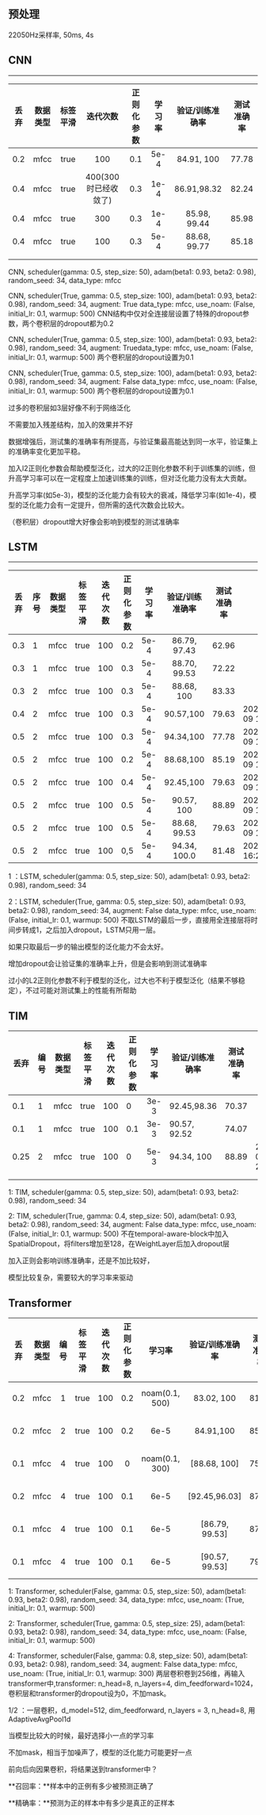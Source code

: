 ## 预处理
22050Hz采样率, 50ms, 4s

## CNN
****
| 丢弃 | 数据类型 | 标签平滑 |       迭代次数       | 正则化参数 | 学习率 | 验证/训练准确率 | 测试准确率 |
| :--: | :------: | :------: | :------------------: | :--------: | :----: | :-------------: | :--------: |
| 0.2  |   mfcc   |   true   |         100          |    0.1     |  5e-4  |   84.91,  100   |   77.78    |
| 0.4  |   mfcc   |   true   | 400(300时已经收敛了) |    0.3     |  1e-4  |   86.91,98.32   |   82.24    |
| 0.4  |   mfcc   |   true   |         300          |    0.3     |  1e-4  |  85.98, 99.44   |   85.98    |
| 0.4  |   mfcc   |   true   |         100          |    0.3     |  5e-4  |  88.68, 99.77   |   85.18    |
|      |          |          |                      |            |        |                 |            |
|      |          |          |                      |            |        |                 |            |

CNN, scheduler(gamma: 0.5, step_size: 50), adam(beta1: 0.93, beta2: 0.98), random_seed: 34, data_type: mfcc

CNN, scheduler(True, gamma: 0.5, step_size: 100), adam(beta1: 0.93, beta2: 0.98), random_seed: 34, augment: True data_type: mfcc, use_noam: (False, initial_lr: 0.1, warmup: 500) CNN结构中仅对全连接层设置了特殊的dropout参数，两个卷积层的dropout都为0.2

CNN, scheduler(True, gamma: 0.5, step_size: 100), adam(beta1: 0.93, beta2: 0.98), random_seed: 34, augment: Truedata_type: mfcc, use_noam: (False, initial_lr: 0.1, warmup: 500) 两个卷积层的dropout设置为0.1

CNN, scheduler(True, gamma: 0.5, step_size: 100), adam(beta1: 0.93, beta2: 0.98), random_seed: 34, augment: False data_type: mfcc, use_noam: (False, initial_lr: 0.1, warmup: 500) 两个卷积层的dropout设置为0.1

过多的卷积层如3层好像不利于网络泛化

不需要加入残差结构，加入的效果并不好

数据增强后，测试集的准确率有所提高，与验证集最高能达到同一水平，验证集上的准确率变化更加平稳。

加入l2正则化参数会帮助模型泛化，过大的l2正则化参数不利于训练集的训练，但升高学习率可以在一定程度上加速训练集的训练，但对泛化能力没有太大贡献。

升高学习率(如5e-3)，模型的泛化能力会有较大的衰减，降低学习率(如1e-4)，模型的泛化能力会有一定提升，但所需的迭代次数会比较大。

（卷积层）dropout增大好像会影响到模型的测试准确率

## LSTM

****

| 丢弃 | 序号 | 数据类型 | 标签平滑 | 迭代次数 | 正则化参数 | 学习率 | 验证/训练准确率 | 测试准确率 | 日期                |
| :--: | ---- | :------: | :------: | :------: | :--------: | :----: | :-------------: | :--------: | ------------------- |
| 0.3  | 1    |   mfcc   |   true   |   100    |    0.2     |  5e-4  |  86.79, 97.43   |   62.96    |                     |
| 0.3  | 1    |   mfcc   |   true   |   100    |    0.3     |  5e-4  |  88.70, 99.53   |   72.22    |                     |
| 0.3  | 2    |   mfcc   |   true   |   100    |    0.3     |  5e-4  |   88.68, 100    |   83.33    |                     |
| 0.4  | 2    |   mfcc   |   true   |   100    |    0.3     |  5e-4  |    90.57,100    |   79.63    | 2023-03-09 15:40:31 |
| 0.5  | 2    |   mfcc   |   true   |   100    |    0.3     |  5e-4  |    94.34,100    |   77.78    | 2023-03-09 15:42:19 |
| 0.5  | 2    |   mfcc   |   true   |   100    |    0.2     |  5e-4  |    88.68,100    |   85.19    | 2023-03-09 16:08:46 |
| 0.5  | 2    |   mfcc   |   true   |   100    |    0.4     |  5e-4  |    92.45,100    |   79.63    | 2023-03-09 16:11:49 |
| 0.5  | 2    |   mfcc   |   true   |   100    |    0.5     |  5e-4  |   90.57, 100    |   88.89    | 2023-03-09 16:13:14 |
| 0.5  | 2    |   mfcc   |   true   |   100    |    0.5     |  5e-4  |  88.68, 99.53   |   79.63    | 2023-03-09 16:19:13 |
| 0.5  | 2    |   mfcc   |   true   |   100    |    0,5     |  5e-4  |  94.34, 100.0   |   81.48    | 2023_03_09 16:24:37 |

1 ：LSTM, scheduler(gamma: 0.5, step_size: 50), adam(beta1: 0.93, beta2: 0.98), random_seed: 34

2：LSTM, scheduler(True, gamma: 0.5, step_size: 50), adam(beta1: 0.93, beta2: 0.98), random_seed: 34, augment: False data_type: mfcc, use_noam: (False, initial_lr: 0.1, warmup: 500) 不取LSTM的最后一步，直接用全连接层将时间步转成1，之后加入dropout，LSTM只用一层。

如果只取最后一步的输出模型的泛化能力不会太好。

增加dropout会让验证集的准确率上升，但是会影响到测试准确率

过小的L2正则化参数不利于模型的泛化，过大也不利于模型泛化（结果不够稳定），不过可能对测试集上的性能有所帮助

## TIM

| 丢弃 | 编号 | 数据类型 | 标签平滑 | 迭代次数 | 正则化参数 | 学习率 | 验证/训练准确率 | 测试准确率 | 日期                |
| ---- | ---- | -------- | -------- | -------- | ---------- | :----: | --------------- | ---------- | ------------------- |
| 0.1  | 1    | mfcc     | true     | 100      | 0          |  3e-3  | 92.45,98.36     | 70.37      |                     |
| 0.1  | 1    | mfcc     | true     | 100      | 0.1        |  3e-3  | 90.57, 92.52    | 74.07      |                     |
| 0.25 | 2    | mfcc     | true     | 100      | 0          |  5e-3  | 94.34, 100      | 88.89      | 2023-03-09 20:33:51 |
|      |      |          |          |          |            |        |                 |            |                     |
|      |      |          |          |          |            |        |                 |            |                     |

1: TIM, scheduler(gamma: 0.5, step_size: 50), adam(beta1: 0.93, beta2: 0.98), random_seed: 34

2: TIM, scheduler(True, gamma: 0.4, step_size: 50), adam(beta1: 0.93, beta2: 0.98), random_seed: 34, augment: False data_type: mfcc, use_noam: (False, initial_lr: 0.1, warmup: 500) 不在temporal-aware-block中加入SpatialDropout，将filters增加至128，在WeightLayer后加入dropout层

加入正则会影响训练准确率，还是不加比较好，

模型比较复杂，需要较大的学习率来驱动

## Transformer

| 丢弃 | 数据类型 | 编号 | 标签平滑 | 迭代次数 | 正则化参数 |     学习率     | 验证/训练准确率 | 测试准确率 |        日期         |
| :--: | :------: | :--: | :------: | :------: | :--------: | :------------: | :-------------: | :--------: | :-----------------: |
| 0.2  |   mfcc   |  1   |   true   |   100    |    0.2     | noam(0.1, 500) |   83.02, 100    |   81.48    | 2023-03-08 10:07:51 |
| 0.2  |   mfcc   |  2   |   true   |   100    |    0.2     |      6e-5      |    84.91,100    |   85.19    | 2023-03-08 10:31:44 |
| 0.1  |   mfcc   |  4   |   true   |   100    |     0      | noam(0.1, 300) |  [88.68, 100]   |   75.93    | 2023-03-10 13:10:34 |
| 0.2  |   mfcc   |  4   |   true   |   100    |    0.1     |      6e-5      |  [92.45,96.03]  |   87.04    | 2023-03-10 13:42:52 |
| 0.1  |   mfcc   |  4   |   true   |   100    |    0.1     |      6e-5      | [86.79, 99.53]  |   87.04    | 2023-03-10 13:24:51 |
| 0.1  |   mfcc   |  4   |   true   |   100    |    0.1     |      6e-5      | [90.57, 99.53]  |   79.63    | 2023-03-10 15:28:33 |

1: Transformer, scheduler(False, gamma: 0.5, step_size: 50), adam(beta1: 0.93, beta2: 0.98), random_seed: 34, data_type: mfcc, use_noam: (True, initial_lr: 0.1, warmup: 500)

2: Transformer, scheduler(True, gamma: 0.5, step_size: 25), adam(beta1: 0.93, beta2: 0.98), random_seed: 34, data_type: mfcc, use_noam: (False, initial_lr: 0.1, warmup: 500)

4: Transformer, scheduler(False, gamma: 0.8, step_size: 50), adam(beta1: 0.93, beta2: 0.98), random_seed: 34, augment: False data_type: mfcc, use_noam: (True, initial_lr: 0.1, warmup: 300) 两层卷积卷到256维，再输入transformer中,transformer: n_head=8, n_layers=4, dim_feedforward=1024，卷积层和transformer的dropout设为0，不加mask。

1/2 ：一层卷积，d_model=512, dim_feedforward, n_layers = 3, n_head=8, 用AdaptiveAvgPool1d

当模型比较大的时候，最好选择小一点的学习率

不加mask，相当于加噪声了，模型的泛化能力可能更好一点



前向后向因果卷积，将结果送到transformer中？

**召回率：**样本中的正例有多少被预测正确了

**精确率：**预测为正的样本中有多少是真正的正样本